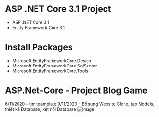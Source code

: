 # ASP .NET Core 3.1 Project
 - ASP .NET Core 3.1
 - Entity Framework Core 3.1
# Install Packages
 - Microsoft.EntityFrameworkCore.Design
 - Microsoft.EntityFrameworkCore.SqlServer
 - Microsoft.EntityFrameworkCore.Tools
# ASP.Net-Core - Project Blog Game
6/11/2020 - tìm teamplate
9/11/2020 - Bổ sung Website Clone, tạo Models, thiết kế Database, kết nối Database
![image](https://user-images.githubusercontent.com/69231857/98501803-d5068800-2282-11eb-81cc-0fec81cb58ab.png)
